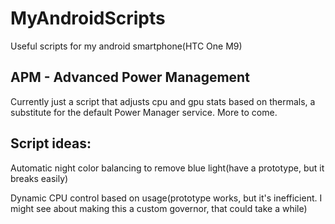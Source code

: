 # MyAndroidScripts
Useful scripts for my android smartphone(HTC One M9)

## APM - Advanced Power Management
  Currently just a script that adjusts cpu and gpu stats based on thermals, a substitute for the default Power Manager service. 
  More to come.
  
## Script ideas:
  Automatic night color balancing to remove blue light(have a prototype, but it breaks easily)
  
  Dynamic CPU control based on usage(prototype works, but it's inefficient. I might see about making this a custom governor, that could take a while)
  
